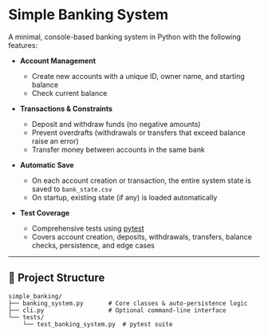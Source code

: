 # Simple Banking System

A minimal, console-based banking system in Python with the following features:

- **Account Management**  
  - Create new accounts with a unique ID, owner name, and starting balance  
  - Check current balance  

- **Transactions & Constraints**  
  - Deposit and withdraw funds (no negative amounts)  
  - Prevent overdrafts (withdrawals or transfers that exceed balance raise an error)  
  - Transfer money between accounts in the same bank  

- **Automatic Save**  
  - On each account creation or transaction, the entire system state is saved to `bank_state.csv`  
  - On startup, existing state (if any) is loaded automatically  

- **Test Coverage**  
  - Comprehensive tests using [pytest](https://docs.pytest.org/)  
  - Covers account creation, deposits, withdrawals, transfers, balance checks, persistence, and edge cases  

---

## 📁 Project Structure

```plaintext
simple_banking/
├── banking_system.py       # Core classes & auto-persistence logic
├── cli.py                  # Optional command-line interface
└── tests/
    └── test_banking_system.py  # pytest suite
```



